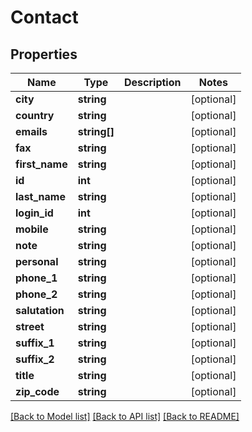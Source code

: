 # Contact

## Properties
Name | Type | Description | Notes
------------ | ------------- | ------------- | -------------
**city** | **string** |  | [optional] 
**country** | **string** |  | [optional] 
**emails** | **string[]** |  | [optional] 
**fax** | **string** |  | [optional] 
**first_name** | **string** |  | [optional] 
**id** | **int** |  | [optional] 
**last_name** | **string** |  | [optional] 
**login_id** | **int** |  | [optional] 
**mobile** | **string** |  | [optional] 
**note** | **string** |  | [optional] 
**personal** | **string** |  | [optional] 
**phone_1** | **string** |  | [optional] 
**phone_2** | **string** |  | [optional] 
**salutation** | **string** |  | [optional] 
**street** | **string** |  | [optional] 
**suffix_1** | **string** |  | [optional] 
**suffix_2** | **string** |  | [optional] 
**title** | **string** |  | [optional] 
**zip_code** | **string** |  | [optional] 

[[Back to Model list]](../README.md#documentation-for-models) [[Back to API list]](../README.md#documentation-for-api-endpoints) [[Back to README]](../README.md)


